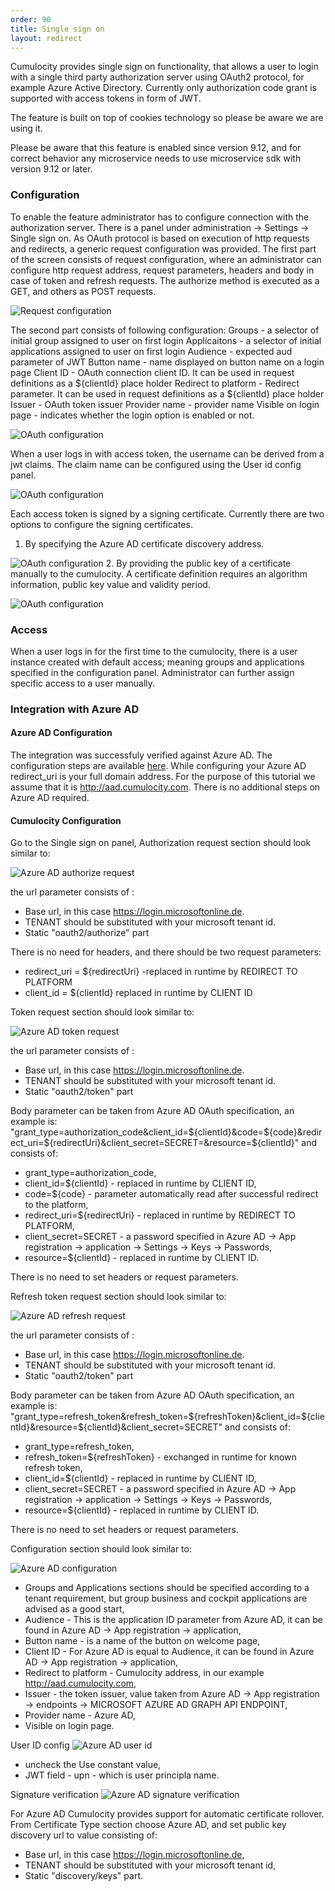 ```yaml
---
order: 90
title: Single sign on
layout: redirect
---
```


Cumulocity provides single sign on functionality, that allows a user to login with a single third party authorization server using OAuth2 protocol, for example Azure Active Directory. Currently only authorization code grant is supported with access tokens in form of JWT. 

The feature is built on top of cookies technology so please be aware we are using it. 

Please be aware that this feature is enabled since version 9.12, and for correct behavior any microservice needs to use microservice sdk with version 9.12 or later. 


### Configuration
To enable the feature administrator has to configure connection with the authorization server. There is a panel under administration -> Settings -> Single sign on. As OAuth protocol is based on execution of http requests and redirects, a generic request configuration was provided. The first part of the screen consists of request configuration, where an administrator can configure http request address, request parameters, headers and body in case of token and refresh requests. The authorize method is executed as a GET, and others as POST requests. 

![Request configuration](/guides/images/users-guide/Administration/sso/single_sign_on_1.png)

The second part consists of following configuration:
 Groups - a selector of initial group assigned to user on first login
 Applicaitons - a selector of initial applications assigned to user on first login
 Audience - expected aud parameter of JWT 
 Button name - name displayed on button name on a login page
 Client ID - OAuth connection client ID. It can be used in request definitions as a ${clientId} place holder 
 Redirect to platform - Redirect parameter. It can be used in request definitions as a ${clientId} place holder 
 Issuer - OAuth token issuer 
 Provider name - provider name
 Visible on login page - indicates whether the login option is enabled or not. 
 
 ![OAuth configuration](/guides/images/users-guide/Administration/sso/single_sign_on_2.png)

 When a user logs in with access token, the username can be derived from a jwt claims. The claim name can be configured using the User id config panel. 

 ![OAuth configuration](/guides/images/users-guide/Administration/sso/single_sign_on_3.png)

Each access token is signed by a signing certificate. Currently there are two options to configure the signing certificates. 
1. By specifying the Azure AD certificate discovery address. 

 ![OAuth configuration](/guides/images/users-guide/Administration/sso/single_sign_on_4.png)
2. By providing the public key of a certificate manually to the cumulocity. A certificate definition requires an algorithm information, public key value and validity period. 

 ![OAuth configuration](/guides/images/users-guide/Administration/sso/single_sign_on_5.png)

### Access 
When a user logs in for the first time to the cumulocity, there is a user instance created with default access; meaning groups and applications specified in the configuration panel. Administrator can further assign specific access to a user manually. 

### Integration with Azure AD
#### Azure AD Configuration
The integration was successfuly verified against Azure AD. The configuration steps are available [here](https://docs.microsoft.com/en-us/azure/active-directory/develop/v1-protocols-oauth-code). While configuring your Azure AD redirect_uri is your full domain address. For the purpose of this tutorial we assume that it is http://aad.cumulocity.com. There is no additional steps on Azure AD required. 

#### Cumulocity Configuration
Go to the Single sign on panel, Authorization request section should look similar to:
 
 ![Azure AD authorize request](/guides/images/users-guide/Administration/sso/aad_authorize.png)
 
 the url parameter consists of :
 * Base url, in this case https://login.microsoftonline.de. 
 * TENANT should be substituted with your microsoft tenant id. 
 * Static "oauth2/authorize" part
 
There is no need for headers, and there should be two request parameters:
* redirect_uri = ${redirectUri} -replaced in runtime by REDIRECT TO PLATFORM 
* client_id = ${clientId} replaced in runtime by CLIENT ID

Token request section should look similar to:
 
 ![Azure AD token request](/guides/images/users-guide/Administration/sso/aad_token.png)
 
  the url parameter consists of :
  * Base url, in this case https://login.microsoftonline.de. 
  * TENANT should be substituted with your microsoft tenant id. 
  * Static "oauth2/token" part
 
 Body parameter can be taken from Azure AD OAuth specification, an example is:
 "grant_type=authorization_code&client_id=${clientId}&code=${code}&redirect_uri=${redirectUri}&client_secret=SECRET=&resource=${clientId}"
 and consists of:
 * grant_type=authorization_code,
 * client_id=${clientId} - replaced in runtime by CLIENT ID,
 * code=${code} - parameter automatically read after successful redirect to the platform,
 * redirect_uri=${redirectUri} - replaced in runtime by REDIRECT TO PLATFORM,
 * client_secret=SECRET - a password specified in Azure AD -> App registration -> application -> Settings -> Keys -> Passwords,  
 * resource=${clientId} - replaced in runtime by CLIENT ID.
 
 There is no need to set headers or request parameters.
 
Refresh token request section should look similar to:
 
 ![Azure AD refresh request](/guides/images/users-guide/Administration/sso/aad_refresh.png)
 
  the url parameter consists of :
  * Base url, in this case https://login.microsoftonline.de. 
  * TENANT should be substituted with your microsoft tenant id. 
  * Static "oauth2/token" part
 
 Body parameter can be taken from Azure AD OAuth specification, an example is:
 "grant_type=refresh_token&refresh_token=${refreshToken}&client_id=${clientId}&resource=${clientId}&client_secret=SECRET"
 and consists of:
 * grant_type=refresh_token,
 * refresh_token=${refreshToken} - exchanged in runtime for known refresh token,
 * client_id=${clientId} - replaced in runtime by CLIENT ID,
 * client_secret=SECRET - a password specified in Azure AD -> App registration -> application -> Settings -> Keys -> Passwords,
 * resource=${clientId} - replaced in runtime by CLIENT ID.
 
 There is no need to set headers or request parameters.
 
Configuration section should look similar to:
 
 ![Azure AD configuration](/guides/images/users-guide/Administration/sso/aad_configuration.png)

* Groups and Applications sections should be specified according to a tenant requirement, but group business and cockpit applications are advised as a good start,
* Audience - This is the application ID parameter from Azure AD, it can be found in Azure AD -> App registration -> application,
* Button name - is a name of the button on welcome page,
* Client ID - For Azure AD is equal to Audience, it can be found in Azure AD -> App registration -> application, 
* Redirect to platform - Cumulocity address, in our example http://aad.cumulocity.com,
* Issuer - the token issuer, value taken from Azure AD -> App registration -> endpoints -> MICROSOFT AZURE AD GRAPH API ENDPOINT, 
* Provider name - Azure AD,
* Visible on login page.

User ID config 
 ![Azure AD user id](/guides/images/users-guide/Administration/sso/aad_user_id.png)

* uncheck the Use constant value,
* JWT field - upn - which is user principla name.

Signature verification
 ![Azure AD signature verification](/guides/images/users-guide/Administration/sso/aad_signature_verification.png)
   
For Azure AD Cumulocity provides support for automatic certificate rollover. From Certificate Type section choose Azure AD, and set public key discovery url to value consisting of:
 * Base url, in this case https://login.microsoftonline.de,
 * TENANT should be substituted with your microsoft tenant id, 
 * Static "discovery/keys" part.
   
